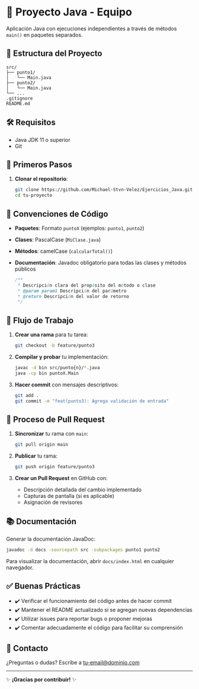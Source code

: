 # 🚀 Proyecto Java - Equipo

Aplicación Java con ejecuciones independientes a través de métodos `main()` en paquetes separados.

## 📁 Estructura del Proyecto

```
src/
├── punto1/
│   └── Main.java
├── punto2/
│   └── Main.java
└── ...
.gitignore
README.md
```

## 🛠️ Requisitos

- Java JDK 11 o superior
- Git

## 🏁 Primeros Pasos

1. **Clonar el repositorio**:
   ```bash
   git clone https://github.com/Michael-Stvn-Velez/Ejercicios_Java.git
   cd tu-proyecto
   ```

## 📝 Convenciones de Código

- **Paquetes**: Formato `puntoX` (ejemplos: `punto1`, `punto2`)
- **Clases**: PascalCase (`MiClase.java`)
- **Métodos**: camelCase (`calcularTotal()`)
- **Documentación**: Javadoc obligatorio para todas las clases y métodos públicos

  ```java
  /**
   * Descripción clara del propósito del método o clase
   * @param param1 Descripción del parámetro
   * @return Descripción del valor de retorno
   */
  ```

## 🔄 Flujo de Trabajo

1. **Crear una rama** para tu tarea:
   ```bash
   git checkout -b feature/punto3
   ```

2. **Compilar y probar** tu implementación:
   ```bash
   javac -d bin src/punto{n}/*.java
   java -cp bin puntoX.Main
   ```

3. **Hacer commit** con mensajes descriptivos:
   ```bash
   git add .
   git commit -m "feat(punto3): Agrega validación de entrada"
   ```

## 🔀 Proceso de Pull Request

1. **Sincronizar** tu rama con `main`:
   ```bash
   git pull origin main
   ```

2. **Publicar** tu rama:
   ```bash
   git push origin feature/punto3
   ```

3. **Crear un Pull Request** en GitHub con:
   - Descripción detallada del cambio implementado
   - Capturas de pantalla (si es aplicable)
   - Asignación de revisores

## 📚 Documentación

Generar la documentación JavaDoc:
```bash
javadoc -d docs -sourcepath src -subpackages punto1 punto2
```

Para visualizar la documentación, abrir `docs/index.html` en cualquier navegador.

## ✅ Buenas Prácticas

- ✔️ Verificar el funcionamiento del código antes de hacer commit
- ✔️ Mantener el README actualizado si se agregan nuevas dependencias
- ✔️ Utilizar issues para reportar bugs o proponer mejoras
- ✔️ Comentar adecuadamente el código para facilitar su comprensión

## 📧 Contacto

¿Preguntas o dudas? Escribe a [tu-email@dominio.com](mailto:tu-email@dominio.com)

---

✨ **¡Gracias por contribuir!** ✨